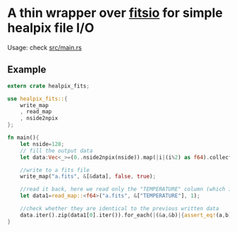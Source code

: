 # A thin wrapper over [fitsio](https://crates.io/crates/fitsio) for simple healpix file I/O

Usage: check [src/main.rs](src/main.rs)

## Example
```RUST
extern crate healpix_fits;

use healpix_fits::{
    write_map
    , read_map
    , nside2npix
};

fn main(){
    let nside=128;
    // fill the output data
    let data:Vec<_>=(0..nside2npix(nside)).map(|i|(i%2) as f64).collect();

    //write to a fits file
    write_map("a.fits", &[&data], false, true);

    //read it back, here we read only the "TEMPERATURE" column (which is the only column)
    let data1=read_map::<f64>("a.fits", &["TEMPERATURE"], 1);

    //check whether they are identical to the previous written data
    data.iter().zip(data1[0].iter()).for_each(|(&a,&b)|{assert_eq!(a,b)});
}
```

